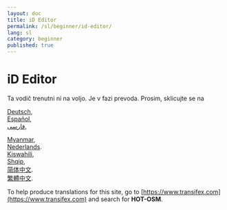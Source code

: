 ```yaml
---
layout: doc
title: iD Editor
permalink: /sl/beginner/id-editor/
lang: sl
category: beginner
published: true
---
```


iD Editor
=============================  

Ta vodič trenutni ni na voljo. Je v fazi prevoda. Prosim, sklicujte se na  
<!-- [Bahasa Indonesia](/bi/beginner/id-editor/),  
[Catalan](/ca/beginner/id-editor/)
[Czech](/cs/beginner/id-editor/),   -->
[Deutsch](/de/beginner/id-editor/),  
[Español](/es/beginner/id-editor/),  
[فارسی](/fa/beginner/id-editor/),  
<!-- [Français](/fr/beginner/id-editor/),  
[Hrvatski](/hr/beginner/id-editor/),  
[Italiano](/it/beginner/id-editor/),  
[日本語](/ja/beginner/id-editor/),  -->
[Myanmar](/my/beginner/id-editor/),  <!--
[Norsk](/nb/beginner/id-editor/), -->  
[Nederlands](/nl/beginner/id-editor/).  <!--
[Português](/pt/beginner/id-editor/),  
[Русский](/ru/beginner/id-editor/),  -->  
[Kiswahili](/sw/beginner/id-editor/),  
[Shqip](/sq/beginner/id-editor/),  <!--
[Українська](/uk/beginner/id-editor/), -->  
[简体中文](/zh/beginner/id-editor/).  
[繁體中文](/zh-tw/beginner/id-editor/).

To help produce translations for this site, go to [https://www.transifex.com](https://www.transifex.com) and search for **HOT-OSM**.
